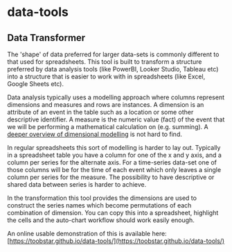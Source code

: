 # data-tools

## Data Transformer 

The 'shape' of data preferred for larger data-sets is commonly different to that used for spreadsheets.  This tool is built to transform a structure preferred by data analysis tools (like PowerBI, Looker Studio, Tableau etc) into a structure that is easier to work with in spreadsheets (like Excel, Google Sheets etc).

Data analysis typically uses a modelling approach where columns represent dimensions and measures and rows are instances. A dimension is an attribute of an event in the table such as a location or some other descriptive identifier. A measure is the numeric value (fact) of the event that we will be performing a mathematical calculation on (e.g. summing).  A [deeper overview of dimensional modelling](https://www.kimballgroup.com/data-warehouse-business-intelligence-resources/kimball-techniques/dimensional-modeling-techniques/) is not hard to find. 


In regular spreadsheets this sort of modelling is harder to lay out. Typically in a spreadsheet table you have a column for one of the x and y axis, and a column per series for the alternate axis. For a time-series data-set one of those columns will be for the time of each event which only leaves a single column per series for the measure. The possibility to have descriptive or shared data between series is harder to achieve.

In the transformation this tool provides the dimensions are used to construct the series names which become permutations of each combination of dimension. You can copy this into a spreadsheet, highlight the cells and the auto-chart workflow should work easily enough.

An online usable demonstration of this is available here: 
[https://toobstar.github.io/data-tools/](https://toobstar.github.io/data-tools/)
